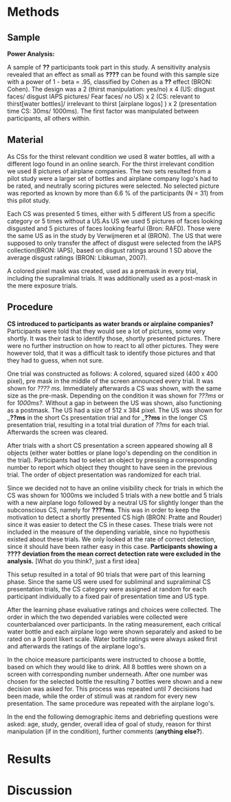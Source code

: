 # Methods

## Sample

__Power Analysis:__

A sample of __??__ participants took part in this study. A sensitivity analysis revealed that an effect as small as __????__ can be found with this sample size with a power of 1 - beta = .95, classified by Cohen as a __??__ effect (BRON: Cohen). The design was a 2 (thirst manipulation: yes/no) x 4 (US: disgust faces/ disgust IAPS pictures/ Fear faces/ no US) x 2 (CS: relevant to thirst[water bottles]/ irrelevant to thirst [airplane logos] ) x 2 (presentation time CS: 30ms/ 1000ms). The first factor was manipulated between participants, all others within.


## Material

As CSs for the thirst relevant condition we used 8 water bottles, all with a different logo found in an online search. For the thirst irrelevant condition we used 8 pictures of airplane companies. The two sets resulted from a pilot study were a larger set of bottles and airplane company logo's had to be rated, and neutrally scoring pictures were selected. No selected picture was reported as known by more than 6.6 % of the participants (N = 31) from this pilot study.

Each CS was presented 5 times, either with 5 different US from a specific category or 5 times without a US.As US we used 5 pictures of faces looking disgusted and 5 pictures of faces looking fearful (Bron: RAFD). Those were the same US as in the study by Verwijmeren et al (BRON). The US that were supposed to only transfer the affect of disgust were selected from the IAPS collection(BRON: IAPS), based on disgust ratings around 1 SD above the average disgust ratings (BRON: Libkuman, 2007). 

A colored pixel mask was created, used as a premask in every trial, including the supraliminal trials. It was additionally used as a post-mask in the mere exposure trials.

## Procedure

__CS introduced to participants as water brands or airplaine companies?__
Participants were told that they would see a lot of pictures, some very shortly. It was their task to identify those, shortly presented pictures. There were no further instruction on how to react to all other pictures. They were however told, that it was a difficult task to identify those pictures and that they had to guess, when not sure.

One trial was constructed as follows: A colored, squared sized (400 x 400 pixel), pre mask in the middle of the screen announced every trial. It was shown for _???? ms_. Immediately afterwards a CS was shown, with the same size as the pre-mask. Depending on the condition it was shown for _???ms_ or for _1000ms?_. Without a gap in between the US was shown, also functioning as a postmask. The US had a size of 512 x 384 pixel. The US was shown for ___??ms__ in the short Cs presentation trial and for ___??ms__ in the longer CS presentation trial, resulting in a total trial duration of _??ms_ for each trial. Afterwards the screen was cleared. 

After trials with a short CS presentation a screen appeared showing all 8 objects (either water bottles or plane logo's depending on the condition in the trial). Participants had to select an object by pressing a corresponding number to report which object they thought to have seen in the previous trial. The order of object presentation was randomized for each trial.

Since we decided not to have an online visibility check for trials in which the CS was shown for 1000ms we included 5 trials with a new bottle and 5 trials with a new airplane logo followed by a neutral US for slightly longer than the subconscious CS, namely for __????ms__. This was in order to keep the motivation to detect a shortly presented CS high (BRON: Pratte and Rouder) since it was easier to detect the CS in these cases. These trials were not included in the measure of the depending variable, since no hypothesis existed about these trials. We only looked at the rate of correct detection, since it should have been rather easy in this case. __Participants showing a ???? deviation from the mean correct detection rate were excluded in the analysis.__ [What do you think?, just a first idea]

This setup resulted in a total of 90 trials that were part of this learning phase. Since the same US were used for subliminal and supraliminal CS presentation trials, the CS category were assigned at random for each participant individually to a fixed pair of presentation time and US type. 

After the learning phase evaluative ratings and choices were collected. The order in which  the two depended variables were collected were counterbalanced over participants. In the rating measurement, each critical water bottle and each airplane logo were shown separately and asked to be rated on a 9 point likert scale. Water bottle ratings were always asked first and afterwards the ratings of the airplane logo's.

In the choice measure participants were instructed to choose a bottle, based on which they would like to drink. All 8 bottles were shown on a screen with corresponding number underneath. After one number was chosen for the selected bottle the resulting 7 bottles were shown and a new decision was asked for. This process was repeated until 7 decisions had been made, while the order of stimuli was at random for every new presentation.
The same procedure was repeated with the airplane logo's.

In the end the following demographic items and debriefing questions were asked: age, study, gender, overall idea of goal of study, reason for thirst manipulation (if in the condition), further comments (__anything else?__).

# Results

# Discussion
